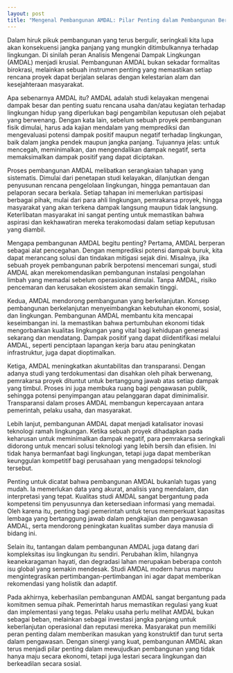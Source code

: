```yaml
---
layout: post
title: "Mengenal Pembangunan AMDAL: Pilar Penting dalam Pembangunan Berkelanjutan"
---
```


Dalam hiruk pikuk pembangunan yang terus bergulir, seringkali kita lupa akan konsekuensi jangka panjang yang mungkin ditimbulkannya terhadap lingkungan. Di sinilah peran Analisis Mengenai Dampak Lingkungan (AMDAL) menjadi krusial. Pembangunan AMDAL bukan sekadar formalitas birokrasi, melainkan sebuah instrumen penting yang memastikan setiap rencana proyek dapat berjalan selaras dengan kelestarian alam dan kesejahteraan masyarakat.

Apa sebenarnya AMDAL itu? AMDAL adalah studi kelayakan mengenai dampak besar dan penting suatu rencana usaha dan/atau kegiatan terhadap lingkungan hidup yang diperlukan bagi pengambilan keputusan oleh pejabat yang berwenang. Dengan kata lain, sebelum sebuah proyek pembangunan fisik dimulai, harus ada kajian mendalam yang memprediksi dan mengevaluasi potensi dampak positif maupun negatif terhadap lingkungan, baik dalam jangka pendek maupun jangka panjang. Tujuannya jelas: untuk mencegah, meminimalkan, dan mengendalikan dampak negatif, serta memaksimalkan dampak positif yang dapat diciptakan.

Proses pembangunan AMDAL melibatkan serangkaian tahapan yang sistematis. Dimulai dari penetapan studi kelayakan, dilanjutkan dengan penyusunan rencana pengelolaan lingkungan, hingga pemantauan dan pelaporan secara berkala. Setiap tahapan ini memerlukan partisipasi berbagai pihak, mulai dari para ahli lingkungan, pemrakarsa proyek, hingga masyarakat yang akan terkena dampak langsung maupun tidak langsung. Keterlibatan masyarakat ini sangat penting untuk memastikan bahwa aspirasi dan kekhawatiran mereka terakomodasi dalam setiap keputusan yang diambil.

Mengapa pembangunan AMDAL begitu penting? Pertama, AMDAL berperan sebagai alat pencegahan. Dengan memprediksi potensi dampak buruk, kita dapat merancang solusi dan tindakan mitigasi sejak dini. Misalnya, jika sebuah proyek pembangunan pabrik berpotensi mencemari sungai, studi AMDAL akan merekomendasikan pembangunan instalasi pengolahan limbah yang memadai sebelum operasional dimulai. Tanpa AMDAL, risiko pencemaran dan kerusakan ekosistem akan semakin tinggi.

Kedua, AMDAL mendorong pembangunan yang berkelanjutan. Konsep pembangunan berkelanjutan menyeimbangkan kebutuhan ekonomi, sosial, dan lingkungan. Pembangunan AMDAL membantu kita mencapai keseimbangan ini. Ia memastikan bahwa pertumbuhan ekonomi tidak mengorbankan kualitas lingkungan yang vital bagi kehidupan generasi sekarang dan mendatang. Dampak positif yang dapat diidentifikasi melalui AMDAL, seperti penciptaan lapangan kerja baru atau peningkatan infrastruktur, juga dapat dioptimalkan.

Ketiga, AMDAL meningkatkan akuntabilitas dan transparansi. Dengan adanya studi yang terdokumentasi dan disahkan oleh pihak berwenang, pemrakarsa proyek dituntut untuk bertanggung jawab atas setiap dampak yang timbul. Proses ini juga membuka ruang bagi pengawasan publik, sehingga potensi penyimpangan atau pelanggaran dapat diminimalisir. Transparansi dalam proses AMDAL membangun kepercayaan antara pemerintah, pelaku usaha, dan masyarakat.

Lebih lanjut, pembangunan AMDAL dapat menjadi katalisator inovasi teknologi ramah lingkungan. Ketika sebuah proyek dihadapkan pada keharusan untuk meminimalkan dampak negatif, para pemrakarsa seringkali didorong untuk mencari solusi teknologi yang lebih bersih dan efisien. Ini tidak hanya bermanfaat bagi lingkungan, tetapi juga dapat memberikan keunggulan kompetitif bagi perusahaan yang mengadopsi teknologi tersebut.

Penting untuk dicatat bahwa pembangunan AMDAL bukanlah tugas yang mudah. Ia memerlukan data yang akurat, analisis yang mendalam, dan interpretasi yang tepat. Kualitas studi AMDAL sangat bergantung pada kompetensi tim penyusunnya dan ketersediaan informasi yang memadai. Oleh karena itu, penting bagi pemerintah untuk terus memperkuat kapasitas lembaga yang bertanggung jawab dalam pengkajian dan pengawasan AMDAL, serta mendorong peningkatan kualitas sumber daya manusia di bidang ini.

Selain itu, tantangan dalam pembangunan AMDAL juga datang dari kompleksitas isu lingkungan itu sendiri. Perubahan iklim, hilangnya keanekaragaman hayati, dan degradasi lahan merupakan beberapa contoh isu global yang semakin mendesak. Studi AMDAL modern harus mampu mengintegrasikan pertimbangan-pertimbangan ini agar dapat memberikan rekomendasi yang holistik dan adaptif.

Pada akhirnya, keberhasilan pembangunan AMDAL sangat bergantung pada komitmen semua pihak. Pemerintah harus memastikan regulasi yang kuat dan implementasi yang tegas. Pelaku usaha perlu melihat AMDAL bukan sebagai beban, melainkan sebagai investasi jangka panjang untuk keberlanjutan operasional dan reputasi mereka. Masyarakat pun memiliki peran penting dalam memberikan masukan yang konstruktif dan turut serta dalam pengawasan. Dengan sinergi yang kuat, pembangunan AMDAL akan terus menjadi pilar penting dalam mewujudkan pembangunan yang tidak hanya maju secara ekonomi, tetapi juga lestari secara lingkungan dan berkeadilan secara sosial.

